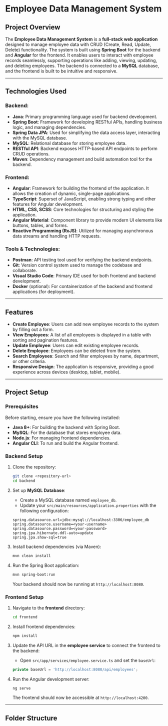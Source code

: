 # Employee Data Management System

## Project Overview

The **Employee Data Management System** is a **full-stack web application** designed to manage employee data with CRUD (Create, Read, Update, Delete) functionality. The system is built using **Spring Boot** for the backend and **Angular** for the frontend. It enables users to interact with employee records seamlessly, supporting operations like adding, viewing, updating, and deleting employees. The backend is connected to a **MySQL** database, and the frontend is built to be intuitive and responsive.

---

## Technologies Used

### Backend:

- **Java**: Primary programming language used for backend development.
- **Spring Boot**: Framework for developing RESTful APIs, handling business logic, and managing dependencies.
- **Spring Data JPA**: Used for simplifying the data access layer, interacting with the MySQL database.
- **MySQL**: Relational database for storing employee data.
- **RESTful API**: Backend exposes HTTP-based API endpoints to perform CRUD operations.
- **Maven**: Dependency management and build automation tool for the backend.

### Frontend:

- **Angular**: Framework for building the frontend of the application. It allows the creation of dynamic, single-page applications.
- **TypeScript**: Superset of JavaScript, enabling strong typing and other features for Angular development.
- **HTML, CSS, SCSS**: Core technologies for structuring and styling the application.
- **Angular Material**: Component library to provide modern UI elements like buttons, tables, and forms.
- **Reactive Programming (RxJS)**: Utilized for managing asynchronous data streams and handling HTTP requests.

### Tools & Technologies:

- **Postman**: API testing tool used for verifying the backend endpoints.
- **Git**: Version control system used to manage the codebase and collaborate.
- **Visual Studio Code**: Primary IDE used for both frontend and backend development.
- **Docker** (optional): For containerization of the backend and frontend applications (for deployment).

---

## Features

- **Create Employee**: Users can add new employee records to the system by filling out a form.
- **View Employees**: A list of all employees is displayed in a table with sorting and pagination features.
- **Update Employee**: Users can edit existing employee records.
- **Delete Employee**: Employees can be deleted from the system.
- **Search Employees**: Search and filter employees by name, department, or other criteria.
- **Responsive Design**: The application is responsive, providing a good experience across devices (desktop, tablet, mobile).

---

## Project Setup

### Prerequisites

Before starting, ensure you have the following installed:

- **Java 8+**: For building the backend with Spring Boot.
- **MySQL**: For the database that stores employee data.
- **Node.js**: For managing frontend dependencies.
- **Angular CLI**: To run and build the Angular frontend.

### Backend Setup

1. Clone the repository:

    ```bash
    git clone <repository-url>
    cd backend
    ```

2. Set up **MySQL Database**:

    - Create a MySQL database named `employee_db`.
    - Update your `src/main/resources/application.properties` with the following configuration:

    ```properties
    spring.datasource.url=jdbc:mysql://localhost:3306/employee_db
    spring.datasource.username=<your-username>
    spring.datasource.password=<your-password>
    spring.jpa.hibernate.ddl-auto=update
    spring.jpa.show-sql=true
    ```

3. Install backend dependencies (via Maven):

    ```bash
    mvn clean install
    ```

4. Run the Spring Boot application:

    ```bash
    mvn spring-boot:run
    ```

    Your backend should now be running at `http://localhost:8080`.

### Frontend Setup

1. Navigate to the **frontend** directory:

    ```bash
    cd frontend
    ```

2. Install frontend dependencies:

    ```bash
    npm install
    ```

3. Update the API URL in the **employee service** to connect the frontend to the backend:

    - Open `src/app/services/employee.service.ts` and set the `baseUrl`:

    ```typescript
    private baseUrl = 'http://localhost:8080/api/employees';
    ```

4. Run the Angular development server:

    ```bash
    ng serve
    ```

    The frontend should now be accessible at `http://localhost:4200`.

---

## Folder Structure

